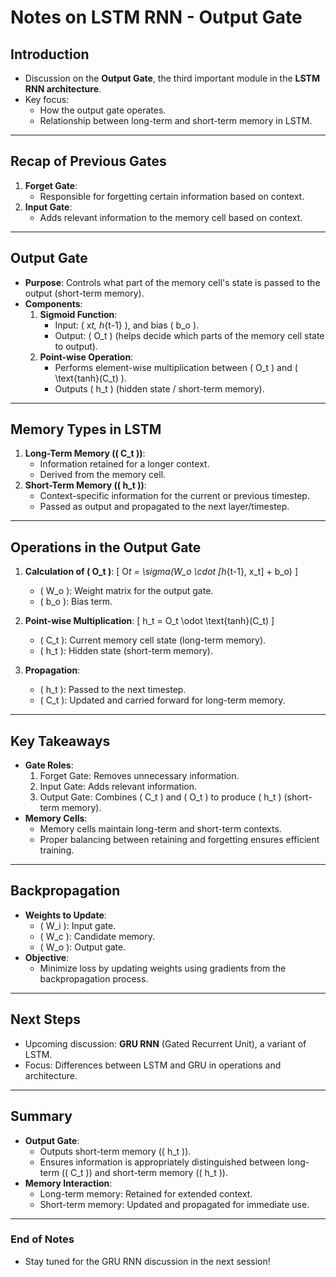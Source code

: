 # Notes on LSTM RNN - Output Gate

## Introduction

- Discussion on the **Output Gate**, the third important module in the **LSTM RNN architecture**.
- Key focus:
  - How the output gate operates.
  - Relationship between long-term and short-term memory in LSTM.

---

## Recap of Previous Gates

1. **Forget Gate**:
   - Responsible for forgetting certain information based on context.
2. **Input Gate**:
   - Adds relevant information to the memory cell based on context.

---

## Output Gate

- **Purpose**: Controls what part of the memory cell's state is passed to the output (short-term memory).
- **Components**:
  1. **Sigmoid Function**:
     - Input: \( x*t, h*{t-1} \), and bias \( b_o \).
     - Output: \( O_t \) (helps decide which parts of the memory cell state to output).
  2. **Point-wise Operation**:
     - Performs element-wise multiplication between \( O_t \) and \( \text{tanh}(C_t) \).
     - Outputs \( h_t \) (hidden state / short-term memory).

---

## Memory Types in LSTM

1. **Long-Term Memory (\( C_t \))**:
   - Information retained for a longer context.
   - Derived from the memory cell.
2. **Short-Term Memory (\( h_t \))**:
   - Context-specific information for the current or previous timestep.
   - Passed as output and propagated to the next layer/timestep.

---

## Operations in the Output Gate

1. **Calculation of \( O_t \)**:
   \[
   O*t = \sigma(W_o \cdot [h*{t-1}, x_t] + b_o)
   \]

   - \( W_o \): Weight matrix for the output gate.
   - \( b_o \): Bias term.

2. **Point-wise Multiplication**:
   \[
   h_t = O_t \odot \text{tanh}(C_t)
   \]

   - \( C_t \): Current memory cell state (long-term memory).
   - \( h_t \): Hidden state (short-term memory).

3. **Propagation**:
   - \( h_t \): Passed to the next timestep.
   - \( C_t \): Updated and carried forward for long-term memory.

---

## Key Takeaways

- **Gate Roles**:
  1. Forget Gate: Removes unnecessary information.
  2. Input Gate: Adds relevant information.
  3. Output Gate: Combines \( C_t \) and \( O_t \) to produce \( h_t \) (short-term memory).
- **Memory Cells**:
  - Memory cells maintain long-term and short-term contexts.
  - Proper balancing between retaining and forgetting ensures efficient training.

---

## Backpropagation

- **Weights to Update**:
  - \( W_i \): Input gate.
  - \( W_c \): Candidate memory.
  - \( W_o \): Output gate.
- **Objective**:
  - Minimize loss by updating weights using gradients from the backpropagation process.

---

## Next Steps

- Upcoming discussion: **GRU RNN** (Gated Recurrent Unit), a variant of LSTM.
- Focus: Differences between LSTM and GRU in operations and architecture.

---

## Summary

- **Output Gate**:
  - Outputs short-term memory (\( h_t \)).
  - Ensures information is appropriately distinguished between long-term (\( C_t \)) and short-term memory (\( h_t \)).
- **Memory Interaction**:
  - Long-term memory: Retained for extended context.
  - Short-term memory: Updated and propagated for immediate use.

---

### End of Notes

- Stay tuned for the GRU RNN discussion in the next session!
